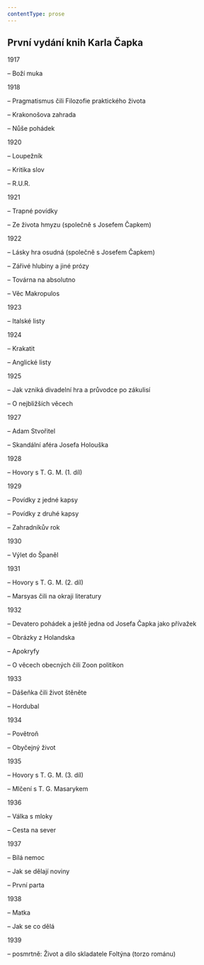 ```yaml
---
contentType: prose
---
```


## První vydání knih Karla Čapka

1917

– Boží muka

1918

– Pragmatismus čili Filozofie praktického života

– Krakonošova zahrada

– Nůše pohádek

1920

– Loupežník

– Kritika slov

– R.U.R.

1921

– Trapné povídky

– Ze života hmyzu (společně s Josefem Čapkem)

1922

– Lásky hra osudná (společně s Josefem Čapkem)

– Zářivé hlubiny a jiné prózy

– Továrna na absolutno

– Věc Makropulos

1923

– Italské listy

1924

– Krakatit

– Anglické listy

1925

– Jak vzniká divadelní hra a průvodce po zákulisí

– O nejbližších věcech

1927

– Adam Stvořitel

– Skandální aféra Josefa Holouška

1928

– Hovory s T. G. M. (1. díl)

1929

– Povídky z jedné kapsy

– Povídky z druhé kapsy

– Zahradníkův rok

1930

– Výlet do Španěl

1931

– Hovory s T. G. M. (2. díl)

– Marsyas čili na okraji literatury

1932

– Devatero pohádek a ještě jedna od Josefa Čapka jako přívažek

– Obrázky z Holandska

– Apokryfy

– O věcech obecných čili Zoon politikon

1933

– Dášeňka čili život štěněte

– Hordubal

1934

– Povětroň

– Obyčejný život

1935

– Hovory s T. G. M. (3. díl)

– Mlčení s T. G. Masarykem

1936

– Válka s mloky

– Cesta na sever

1937

– Bílá nemoc

– Jak se dělají noviny

– První parta

1938

– Matka

– Jak se co dělá

1939

– posmrtně: Život a dílo skladatele Foltýna (torzo románu)
